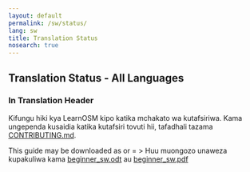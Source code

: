 ```yaml
---
layout: default
permalink: /sw/status/
lang: sw
title: Translation Status
nosearch: true
---
```


## Translation Status - All Languages


### In Translation Header
Kifungu hiki kya LearnOSM kipo katika mchakato wa kutafsiriwa. Kama ungependa kusaidia katika kutafsiri tovuti hii, 
tafadhali tazama [CONTRIBUTING.md](https://github.com/hotosm/learnosm/blob/gh-pages/CONTRIBUTING.md). 

This guide may be downloaded as    or  = > Huu muongozo unaweza kupakuliwa kama  [beginner_sw.odt](/files/beginner_sw.odt) au [beginner_sw.pdf](/files/beginner_sw.pdf) 
